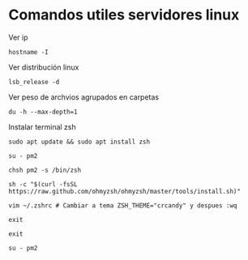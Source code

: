 # Comandos utiles servidores linux

Ver ip
```
hostname -I
```

Ver distribución linux
```
lsb_release -d
```

Ver peso de archvios agrupados en carpetas
```
du -h --max-depth=1
```

Instalar terminal zsh
```
sudo apt update && sudo apt install zsh
```
```
su - pm2
```
```
chsh pm2 -s /bin/zsh
```
```
sh -c "$(curl -fsSL https://raw.github.com/ohmyzsh/ohmyzsh/master/tools/install.sh)"
```
```
vim ~/.zshrc # Cambiar a tema ZSH_THEME="crcandy" y despues :wq
```
```
exit 

exit

su - pm2
```
